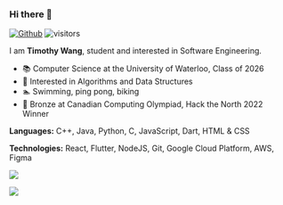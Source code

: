 ### Hi there 👋

[![Github](https://img.shields.io/github/followers/TimothyW553?label=Follow&style=social)](https://github.com/TimothyW553)
![visitors](https://visitor-badge.laobi.icu/badge?page_id=TimothyW553.TimothyW553)

I am **Timothy Wang**, student and interested in Software Engineering. 

- 📚 Computer Science at the University of Waterloo, Class of 2026
- 🔭 Interested in Algorithms and Data Structures
- 🏊 Swimming, ping pong, biking
- 💪 Bronze at Canadian Computing Olympiad, Hack the North 2022 Winner

**Languages:** C++, Java, Python, C, JavaScript, Dart, HTML & CSS

**Technologies:** React, Flutter, NodeJS, Git, Google Cloud Platform, AWS, Figma

[![](https://github-readme-stats.vercel.app/api?username=TimothyW553&count_private=true)](https://github-readme-stats.vercel.app/api?username=TimothyW553&count_private=true)


<!--
**TimothyW553/TimothyW553** is a ✨ _special_ ✨ repository because its `README.md` (this file) appears on your GitHub profile.

Here are some ideas to get you started:

<sub>(and Irene Choi)</sub>

- 🔭 I’m currently working on ...
- 🌱 I’m currently learning ...
- 👯 I’m looking to collaborate on ...
- 🤔 I’m looking for help with ...
- 💬 Ask me about ...
- 📫 How to reach me: ...
- 😄 Pronouns: ...
- ⚡ Fun fact: ...
-->

<a href="https://dmoj.ca/user/timothyw553"><img src="http://onlogn.ca/badges/dmoj/timothyw553"></a>
